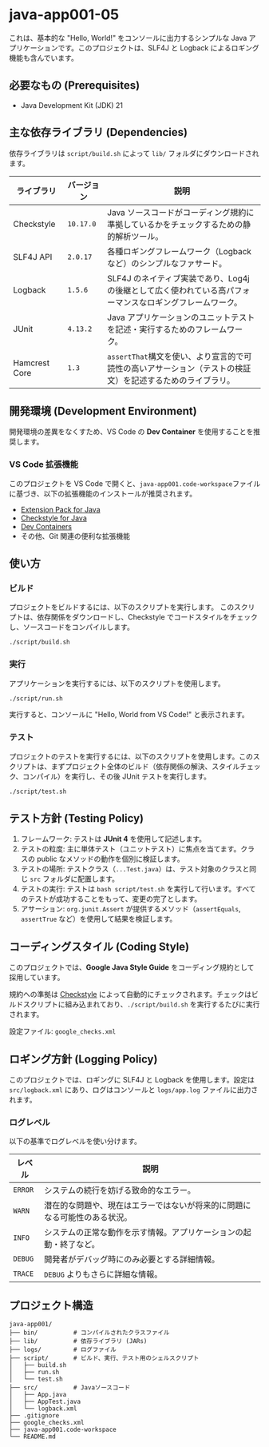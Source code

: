 # java-app001-05

これは、基本的な "Hello, World!" をコンソールに出力するシンプルな Java アプリケーションです。このプロジェクトは、SLF4J と Logback によるロギング機能も含んでいます。

## 必要なもの (Prerequisites)

- Java Development Kit (JDK) 21

## 主な依存ライブラリ (Dependencies)

依存ライブラリは `script/build.sh` によって `lib/` フォルダにダウンロードされます。

| ライブラリ    | バージョン | 説明                                                                                                       |
| ------------- | ---------- | ---------------------------------------------------------------------------------------------------------- |
| Checkstyle    | `10.17.0`  | Java ソースコードがコーディング規約に準拠しているかをチェックするための静的解析ツール。                    |
| SLF4J API     | `2.0.17`   | 各種ロギングフレームワーク（Logback など）のシンプルなファサード。                                         |
| Logback       | `1.5.6`    | SLF4J のネイティブ実装であり、Log4j の後継として広く使われている高パフォーマンスなロギングフレームワーク。 |
| JUnit         | `4.13.2`   | Java アプリケーションのユニットテストを記述・実行するためのフレームワーク。                                |
| Hamcrest Core | `1.3`      | `assertThat`構文を使い、より宣言的で可読性の高いアサーション（テストの検証文）を記述するためのライブラリ。 |

## 開発環境 (Development Environment)

開発環境の差異をなくすため、VS Code の **Dev Container** を使用することを推奨します。

### VS Code 拡張機能

このプロジェクトを VS Code で開くと、`java-app001.code-workspace`ファイルに基づき、以下の拡張機能のインストールが推奨されます。

- [Extension Pack for Java](https://marketplace.visualstudio.com/items?itemName=vscjava.vscode-java-pack)
- [Checkstyle for Java](https://marketplace.visualstudio.com/items?itemName=shengchen.vscode-checkstyle)
- [Dev Containers](https://marketplace.visualstudio.com/items?itemName=ms-azuretools.vscode-containers)
- その他、Git 関連の便利な拡張機能

## 使い方

### ビルド

プロジェクトをビルドするには、以下のスクリプトを実行します。
このスクリプトは、依存関係をダウンロードし、Checkstyle でコードスタイルをチェックし、ソースコードをコンパイルします。

```bash
./script/build.sh
```

### 実行

アプリケーションを実行するには、以下のスクリプトを使用します。

```bash
./script/run.sh
```

実行すると、コンソールに "Hello, World from VS Code!" と表示されます。

### テスト

プロジェクトのテストを実行するには、以下のスクリプトを使用します。このスクリプトは、まずプロジェクト全体のビルド（依存関係の解決、スタイルチェック、コンパイル）を実行し、その後 JUnit テストを実行します。

```bash
./script/test.sh
```

## テスト方針 (Testing Policy)

1. フレームワーク: テストは **JUnit 4** を使用して記述します。
2. テストの粒度: 主に単体テスト（ユニットテスト）に焦点を当てます。クラスの public なメソッドの動作を個別に検証します。
3. テストの場所: テストクラス（`...Test.java`）は、テスト対象のクラスと同じ `src` フォルダに配置します。
4. テストの実行: テストは `bash script/test.sh` を実行して行います。すべてのテストが成功することをもって、変更の完了とします。
5. アサーション: `org.junit.Assert` が提供するメソッド（`assertEquals`, `assertTrue` など）を使用して結果を検証します。

## コーディングスタイル (Coding Style)

このプロジェクトでは、**Google Java Style Guide** をコーディング規約として採用しています。

規約への準拠は [Checkstyle](https://checkstyle.org/) によって自動的にチェックされます。チェックはビルドスクリプトに組み込まれており、`./script/build.sh` を実行するたびに実行されます。

設定ファイル: `google_checks.xml`

## ロギング方針 (Logging Policy)

このプロジェクトでは、ロギングに SLF4J と Logback を使用します。設定は `src/logback.xml` にあり、ログはコンソールと `logs/app.log` ファイルに出力されます。

### ログレベル

以下の基準でログレベルを使い分けます。

| レベル  | 説明                                                                       |
| ------- | -------------------------------------------------------------------------- |
| `ERROR` | システムの続行を妨げる致命的なエラー。                                     |
| `WARN`  | 潜在的な問題や、現在はエラーではないが将来的に問題になる可能性のある状況。 |
| `INFO`  | システムの正常な動作を示す情報。アプリケーションの起動・終了など。         |
| `DEBUG` | 開発者がデバッグ時にのみ必要とする詳細情報。                               |
| `TRACE` | `DEBUG` よりもさらに詳細な情報。                                           |

## プロジェクト構造

```text
java-app001/
├── bin/          # コンパイルされたクラスファイル
├── lib/          # 依存ライブラリ (JARs)
├── logs/         # ログファイル
├── script/       # ビルド、実行、テスト用のシェルスクリプト
│   ├── build.sh
│   ├── run.sh
│   └── test.sh
├── src/          # Javaソースコード
│   ├── App.java
│   ├── AppTest.java
│   └── logback.xml
├── .gitignore
├── google_checks.xml
├── java-app001.code-workspace
└── README.md
```
